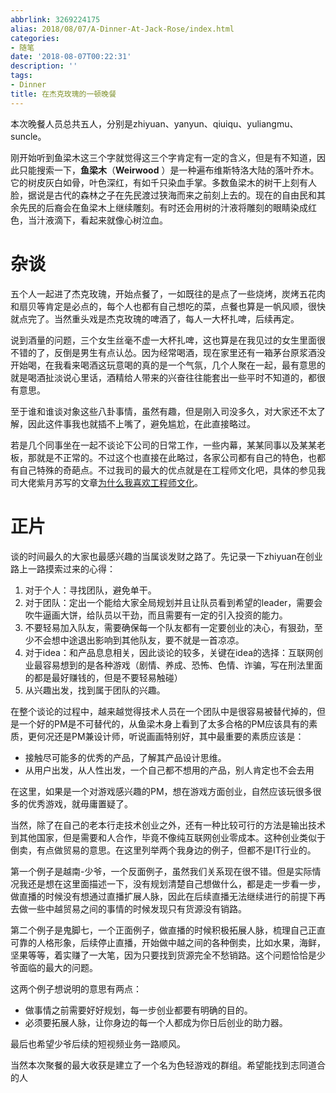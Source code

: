 ```yaml
---
abbrlink: 3269224175
alias: 2018/08/07/A-Dinner-At-Jack-Rose/index.html
categories:
- 随笔
date: '2018-08-07T00:22:31'
description: ''
tags:
- Dinner
title: 在杰克玫瑰的一顿晚餐
---
```










本次晚餐人员总共五人，分别是zhiyuan、yanyun、qiuiqu、yuliangmu、suncle。

刚开始听到鱼梁木这三个字就觉得这三个字肯定有一定的含义，但是有不知道，因此只能搜索一下，**鱼梁木**（**Weirwood** ）是一种遍布维斯特洛大陆的落叶乔木。它的树皮灰白如骨，叶色深红，有如千只染血手掌。多数鱼梁木的树干上刻有人脸，据说是古代的森林之子在先民渡过狭海而来之前刻上去的。现在的自由民和其余先民的后裔会在鱼梁木上继续雕刻。有时还会用树的汁液将雕刻的眼睛染成红色，当汁液滴下，看起来就像心树泣血。

<!--more-->

# 杂谈

五个人一起进了杰克玫瑰，开始点餐了，一如既往的是点了一些烧烤，炭烤五花肉和扇贝等肯定是必点的，每个人也都有自己想吃的菜，点餐也算是一帆风顺，很快就点完了。当然重头戏是杰克玫瑰的啤酒了，每人一大杯扎啤，后续再定。

说到酒量的问题，三个女生丝毫不虚一大杯扎啤，这也算是在我见过的女生里面很不错的了，反倒是男生有点认怂。因为经常喝酒，现在家里还有一箱茅台原浆酒没开始喝，在我看来喝酒这玩意喝的真的是一个气氛，几个人聚在一起，最有意思的就是喝酒扯淡说心里话，酒精给人带来的兴奋往往能套出一些平时不知道的，都很有意思。

至于谁和谁谈对象这些八卦事情，虽然有趣，但是刚入司没多久，对大家还不太了解，因此这件事我也就插不上嘴了，避免尴尬，在此直接略过。

若是几个同事坐在一起不谈论下公司的日常工作，一些内幕，某某同事以及某某老板，那就是不正常的。不过这个也直接在此略过，各家公司都有自己的特色，也都有自己特殊的奇葩点。不过我司的最大的优点就是在工程师文化吧，具体的参见我司大佬紫月苏写的文章[为什么我喜欢工程师文化](https://zhuanlan.zhihu.com/p/40660103)。

# 正片

谈的时间最久的大家也最感兴趣的当属谈发财之路了。先记录一下zhiyuan在创业路上一路摸索过来的心得：

1. 对于个人：寻找团队，避免单干。
2. 对于团队：定出一个能给大家全局规划并且让队员看到希望的leader，需要会吹牛逼画大饼，给队员以干劲，而且需要有一定的引入投资的能力。
3. 不要轻易加入队友，需要确保每一个队友都有一定要创业的决心，有狠劲，至少不会想中途退出影响到其他队友，要不就是一首凉凉。
4. 对于idea：和产品息息相关，因此谈论的较多，关键在idea的选择：互联网创业最容易想到的是各种游戏（剧情、养成、恐怖、色情、诈骗，写在刑法里面的都是最好赚钱的，但是不要轻易触碰）
5. 从兴趣出发，找到属于团队的兴趣。

在整个谈论的过程中，越来越觉得技术人员在一个团队中是很容易被替代掉的，但是一个好的PM是不可替代的，从鱼梁木身上看到了太多合格的PM应该具有的素质，更何况还是PM兼设计师，听说画画特别好，其中最重要的素质应该是：

- 接触尽可能多的优秀的产品，了解其产品设计思维。
- 从用户出发，从人性出发，一个自己都不想用的产品，别人肯定也不会去用

在这里，如果是一个对游戏感兴趣的PM，想在游戏方面创业，自然应该玩很多很多的优秀游戏，就毋庸置疑了。

当然，除了在自己的老本行走技术创业之外，还有一种比较可行的方法是输出技术到其他国家，但是需要和人合作，毕竟不像纯互联网创业零成本。这种创业类似于倒卖，有点做贸易的意思。在这里列举两个我身边的例子，但都不是IT行业的。

第一个例子是越南-少爷，一个反面例子，虽然我们关系现在很不错。但是实际情况我还是想在这里面描述一下，没有规划清楚自己想做什么，都是走一步看一步，做直播的时候没有想通过直播扩展人脉，因此在后续直播无法继续进行的前提下再去做一些中越贸易之间的事情的时候发现只有货源没有销路。

第二个例子是鬼脚七，一个正面例子，做直播的时候积极拓展人脉，梳理自己正直可靠的人格形象，后续停止直播，开始做中越之间的各种倒卖，比如水果，海鲜，坚果等等，着实赚了一大笔，因为只要找到货源完全不愁销路。这个问题恰恰是少爷面临的最大的问题。

这两个例子想说明的意思有两点：

- 做事情之前需要好好规划，每一步创业都要有明确的目的。
- 必须要拓展人脉，让你身边的每一个人都成为你日后创业的助力器。

最后也希望少爷后续的短视频业务一路顺风。

当然本次聚餐的最大收获是建立了一个名为色轻游戏的群组。希望能找到志同道合的人